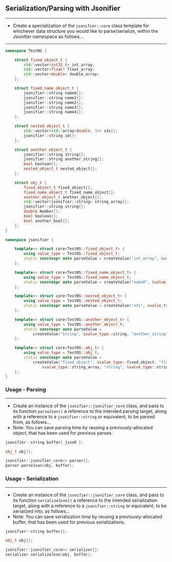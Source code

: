 ## Serialization/Parsing with Jsonifier
----
- Create a specialization of the `jsonifier::core` class template for whichever data structure you would like to parse/serialize, within the Jsonifier namespace as follows...
----
```cpp
namespace TestNS {

	struct fixed_object_t {
		std::vector<int32_t> int_array;
		std::vector<float> float_array;
		std::vector<double> double_array;
	};

	struct fixed_name_object_t {
		jsonifier::string name0{};
		jsonifier::string name1{};
		jsonifier::string name2{};
		jsonifier::string name3{};
		jsonifier::string name4{};
	};

	struct nested_object_t {
		std::vector<std::array<double, 3>> v3s{};
		jsonifier::string id{};
	};

	struct another_object_t {
		jsonifier::string string{};
		jsonifier::string another_string{};
		bool boolean{};
		nested_object_t nested_object{};
	};

	struct obj_t {
		fixed_object_t fixed_object{};
		fixed_name_object_t fixed_name_object{};
		another_object_t another_object{};
		std::vector<jsonifier::string> string_array{};
		jsonifier::string string{};
		double Number{};
		bool boolean{};
		bool another_bool{};
	};
}

namespace jsonifier {

	template<> struct core<TestNS::fixed_object_t> {
		using value_type = TestNS::fixed_object_t;
		static constexpr auto parseValue = createValue("int_array", &value_type::int_array, "float_array", &value_type::float_array, "double_array", &value_type::double_array);
	};

	template<> struct core<TestNS::fixed_name_object_t> {
		using value_type = TestNS::fixed_name_object_t;
		static constexpr auto parseValue = createValue("name0", &value_type::name0, "name1", &value_type::name1, "name2", &value_type::name2, "name3", &value_type::name3, "name4", &value_type::name4);
	};

	template<> struct core<TestNS::nested_object_t> {
		using value_type = TestNS::nested_object_t;
		static constexpr auto parseValue = createValue("v3s", &value_type::v3s, "id", &value_type::id);
	};

	template<> struct core<TestNS::another_object_t> {
		using value_type = TestNS::another_object_t;
		static constexpr auto parseValue =
			createValue("string", &value_type::string, "another_string", &value_type::another_string, "boolean", &value_type::boolean, "nested_object", &value_type::nested_object);
	};

	template<> struct core<TestNS::obj_t> {
		using value_type = TestNS::obj_t;
		static constexpr auto parseValue =
			createValue("fixed_object", &value_type::fixed_object, "fixed_name_object", &value_type::fixed_name_object, "another_object", &value_type::another_object, "string_array",
				&value_type::string_array, "string", &value_type::string, "Number", &value_type::Number, "boolean", &value_type::boolean, "another_bool", &value_type::another_bool);
	};
}

```

### Usage - Parsing
----
- Create an instance of the `jsonifier::jsonifier_core` class, and pass to its function `parseJson()` a reference to the intended parsing target, along with a reference to a `jsonifier::string` or equivalent, to be parsed from, as follows...
- Note: You can save parsing time by reusing a previously-allocated object, that has been used for previous parses.
```cpp
jsonifier::string buffer{ json0 };

obj_t obj{};

jsonifier::jsonifier_core<> parser{};
parser.parseJson(obj, buffer);
```

### Usage - Serialization
----
- Create an instance of the `jsonifier::jsonifier_core` class, and pass to its function `serializeJson()` a reference to the intended serialization target, along with a reference to a `jsonifier::string` or equivalent, to be serialized into, as follows...
- Note: You can save serialization time by reusing a previously-allocated buffer, that has been used for previous serializations.
```cpp
jsonifier::string buffer{};

obj_t obj{};

jsonifier::jsonifier_core<> serializer{};
serializer.serializeJson(obj, buffer);
```